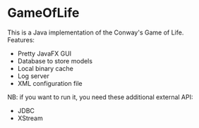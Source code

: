 # GameOfLife

This is a Java implementation of the Conway's Game of Life.  
Features: 
- Pretty JavaFX GUI
- Database to store models  
- Local binary cache  
- Log server  
- XML configuration file  

NB: if you want to run it, you need these additional external API:  
- JDBC
- XStream
